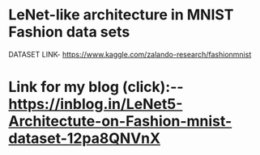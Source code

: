 # LeNet-like architecture in MNIST Fashion data sets
DATASET LINK- https://www.kaggle.com/zalando-research/fashionmnist
# Link for my blog (click):--https://inblog.in/LeNet5-Architectute-on-Fashion-mnist-dataset-12pa8QNVnX
